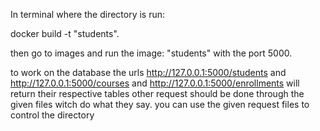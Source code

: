 In terminal where the directory is run:

 docker build -t "students".

then go to images and run the image: "students" with the port 5000.

to work on the database the urls http://127.0.0.1:5000/students and http://127.0.0.1:5000/courses and http://127.0.0.1:5000/enrollments will return their respective tables
other request should be done through the given files witch do what they say.
you can use the given request files to control the directory
